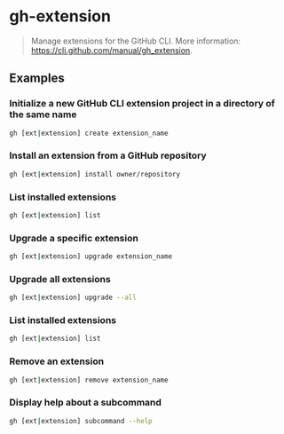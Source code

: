 # gh-extension

> Manage extensions for the GitHub CLI. More information: <https://cli.github.com/manual/gh_extension>.

## Examples

### Initialize a new GitHub CLI extension project in a directory of the same name

```bash
gh [ext|extension] create extension_name
```

### Install an extension from a GitHub repository

```bash
gh [ext|extension] install owner/repository
```

### List installed extensions

```bash
gh [ext|extension] list
```

### Upgrade a specific extension

```bash
gh [ext|extension] upgrade extension_name
```

### Upgrade all extensions

```bash
gh [ext|extension] upgrade --all
```

### List installed extensions

```bash
gh [ext|extension] list
```

### Remove an extension

```bash
gh [ext|extension] remove extension_name
```

### Display help about a subcommand

```bash
gh [ext|extension] subcommand --help
```

